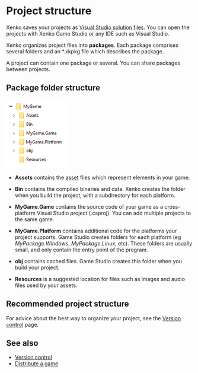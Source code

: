 # Project structure

Xenko saves your projects as [Visual Studio solution files](https://msdn.microsoft.com/en-us/library/bb165951.aspx?f=255&MSPPError=-2147217396). You can open the projects with Xenko Game Studio or any IDE such as Visual Studio.

Xenko organizes project files into **packages**. Each package comprises several folders and an *.xkpkg file which describes the package. 

A project can contain one package or several. You can share packages between projects.

## Package folder structure

![Folder structure](media/folder-structure.png)

* **Assets** contains the [asset](../get-started/assets.md) files which represent elements in your game.

* **Bin** contains the compiled binaries and data. Xenko creates the folder when you build the project, with a subdirectory for each platform.

* **MyGame.Game** contains the source code of your game as a cross-platform Visual Studio project (.csproj). You can add multiple projects to the same game.

*	**MyGame.Platform** contains additional code for the platforms your project supports. Game Studio creates folders for each platform (eg *MyPackage.Windows*, *MyPackage.Linux*, etc). These folders are usually small, and only contain the entry point of the program.

* **obj** contains cached files. Game Studio creates this folder when you build your project.

* **Resources** is a suggested location for files such as images and audio files used by your assets.

## Recommended project structure

For advice about the best way to organize your project, see the [Version control](version-control.md) page.

## See also

* [Version control](version-control.md)
* [Distribute a game](distribute-a-game.md)